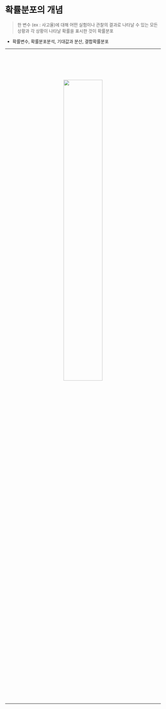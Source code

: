 # 확률분포의 개념
> 한 변수 (ex : 사고율)에 대해 어떤 실험이나 관찰의 결과로 나타날 수 있는 모든 상황과 각 상황이 나타날 확률을 표시한 것이 확률분포
* 확률변수, 확률분포분석, 기대값과 분산, 결합확률분포

<hr>
<br>

## 
#### 

<br>

### 

<div align="center">
  <img width="50%" src= "https://github.com/PoSungKim/development_study/assets/37537227/9bb98852-e68f-49a6-aea4-a06eda8d7891" />
</div>

<br>

### 

<br>
<hr>
<br>

